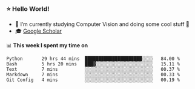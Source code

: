 ### ⭐️ Hello World!

<!--
**hologerry/hologerry** is a ✨ _special_ ✨ repository because its `README.md` (this file) appears on your GitHub profile.

Here are some ideas to get you started:

- 🔭 I’m currently working and studying on Computer Vision
- 🌱 I’m currently learning at Peking University
- 💬 Ask me about 
- 📫 How to reach me: E-mail
- 😄 Pronouns: he/his
- ⚡ Fun fact: Music is the Power
-->


- 🔭 I’m currently studying Computer Vision and doing some cool stuff 🤖
- 🎓 [Google Scholar](https://scholar.google.com/citations?user=3ykqW9wAAAAJ&hl=en)


📊 **This week I spent my time on**

<!--START_SECTION:waka-->
```text
Python       29 hrs 44 mins  █████████████████████░░░░   84.00 % 
Bash         5 hrs 20 mins   ███▓░░░░░░░░░░░░░░░░░░░░░   15.11 % 
Text         7 mins          ░░░░░░░░░░░░░░░░░░░░░░░░░   00.37 % 
Markdown     7 mins          ░░░░░░░░░░░░░░░░░░░░░░░░░   00.33 % 
Git Config   4 mins          ░░░░░░░░░░░░░░░░░░░░░░░░░   00.19 % 
```
<!--END_SECTION:waka-->

